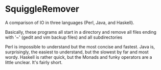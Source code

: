 SquiggleRemover
===============

A comparison of IO in three languages (Perl, Java, and Haskell).

Basically, these programs all start in a directory and remove all files ending with '~' (gedit and vim backup files) and all subdirectories

Perl is impossible to understand but the most concise and fastest.
Java is, surprisingly, the easiest to understand, but the slowest by far and most wordy.
Haskell is rather quick, but the Monads and funky operators are a little unclear. It's fairly short.
